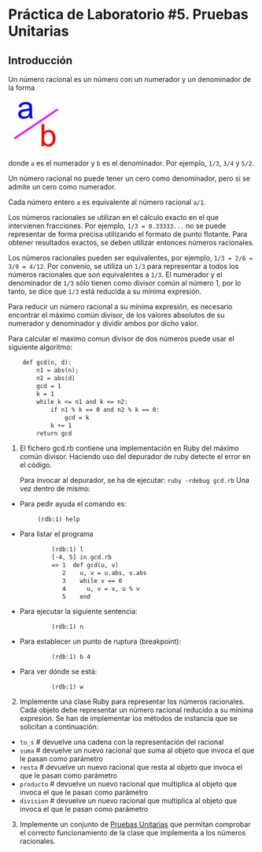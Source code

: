 Práctica de Laboratorio #5. Pruebas Unitarias   
================

Introducción
------------


Un número racional es un número con un numerador y un denominador de la forma 

![a/b](assets/images/rational.jpeg)

donde `a` es el numerador y `b` es el denominador.  Por ejemplo, `1/3`, `3/4` y `5/2`.

Un número racional no puede tener un cero como denominador, pero si se admite un cero como numerador.

Cada número entero `a` es equivalente al número racional `a/1`.

Los números racionales se utilizan en el cálculo exacto en el que intervienen fracciones. Por ejemplo, `1/3 = 0.33333...` no se puede representar de forma precisa utilizando el formato de punto flotante.  Para obtener resultados exactos, se deben utilizar entonces números racionales.

Los números racionales pueden ser equivalentes, por ejemplo, `1/3 = 2/6 = 3/9 = 4/12`. Por convenio, se utiliza un `1/3` para representar a todos los números racionales que son equivalentes a `1/3`.
El numerador y el denominador de `1/3` sólo tienen como divisor común al número 1, por lo tanto, se dice que `1/3` está reducida a su mínima expresión.

Para reducir un número racional a su mínima expresión, es necesario encontrar el máximo común divisor, de los valores absolutos de su numerador y denominador y dividir ambos por dicho valor.

Para calcular el maximo comun divisor de dos números puede usar el siguiente algoritmo:

        def gcd(n, d):
            n1 = abs(n);
            n2 = abs(d)
            gcd = 1
            k = 1
            while k <= n1 and k <= n2:
                if n1 % k == 0 and n2 % k == 0:
                    gcd = k
                k += 1
            return gcd


1. El fichero gcd.rb contiene una implementación en Ruby del máximo
común divisor. Haciendo uso del depurador de ruby detecte el error en el código.

    Para invocar al depurador, se ha de ejecutar: `ruby -rdebug gcd.rb`
    Una vez dentro de mismo:
  * Para pedir ayuda el comando es:

             (rdb:1) help
  * Para listar el programa

                 (rdb:1) l
                 [-4, 5] in gcd.rb
                 => 1  def gcd(u, v)
                    2    u, v = u.abs, v.abs
                    3    while v == 0
                    4      u, v = v, u % v
                    5    end
  * Para ejecutar la siguiente sentencia:

                 (rdb:1) n
  * Para establecer un punto de ruptura (breakpoint):

                 (rdb:1) b 4
  * Para ver dónde se está:

                 (rdb:1) w
2. Implemente una clase Ruby para representar los números racionales.
    Cada objeto debe representar un número racional reducido a su mínima expresión.
    Se han de implementar los métodos de instancia que se solicitan a continuación:
  * `to_s`     # devuelve una cadena con la representación del racional
  * `suma`     # devuelve un nuevo racional que suma al objeto que invoca el que le pasan como parámetro
  * `resta`    # devuelve un nuevo racional que resta al objeto que invoca el que le pasan como parámetro 
  * `producto` # devuelve un nuevo racional que multiplica al objeto que invoca el que le pasan como parámetro
  * `division` # devuelve un nuevo racional que multiplica al objeto que invoca el que le pasan como parámetro

3. Implemente un conjunto de [Pruebas Unitarias](http://en.wikibooks.org/wiki/Ruby_Programming/Unit_testing) que permitan comprobar el correcto funcionamiento 
   de la clase que implementa a los números racionales.
